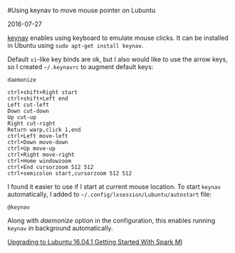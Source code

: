 #Using keynav to move mouse pointer on Lubuntu

2016-07-27

<!--- tags: linux -->

[keynav](http://www.semicomplete.com/projects/keynav/) enables using keyboard to emulate mouse clicks. It can be installed in Ubuntu using `sudo apt-get install keynav`. 

Default `vi`-like key binds are ok, but I also would like to use the arrow keys, so I created `~/.keynavrc` to augment default keys:

```
daemonize

ctrl+shift+Right start
ctrl+shift+Left end
Left cut-left
Down cut-down
Up cut-up
Right cut-right
Return warp,click 1,end
ctrl+Left move-left
ctrl+Down move-down
ctrl+Up move-up
ctrl+Right move-right
ctrl+Home windowzoom
ctrl+End cursorzoom 512 512
ctrl+semicolon start,cursorzoom 512 512
```

I found it easier to use if I start at current mouse location. To start `keynav` automatically, I added to `~/.config/lxsession/Lubuntu/autostart` file:

```
@keynav
```

Along with *daemonize* option in the configuration, this enables running `keynav` in background automatically.

<ins class='nfooter'><a rel='prev' id='fprev' href='#blog/2016/2016-07-30-Upgrading-to-Lubuntu-16.04.1.md'>Upgrading to Lubuntu 16.04.1</a> <a rel='next' id='fnext' href='#blog/2016/2016-07-26-Getting-Started-With-Spark-Ml.md'>Getting Started With Spark Ml</a></ins>
